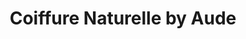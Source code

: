 ---
title: "Coiffure Naturelle by Aude"
url: /saint-malo/coiffure-naturelle-by-aude/
shop: Friseur
---